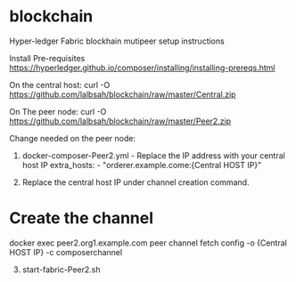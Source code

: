 # blockchain
Hyper-ledger Fabric blockhain mutipeer setup instructions


Install Pre-requisites
https://hyperledger.github.io/composer/installing/installing-prereqs.html


On the central host:
curl -O https://github.com/lalbsah/blockchain/raw/master/Central.zip

On The peer node:
curl -O https://github.com/lalbsah/blockchain/raw/master/Peer2.zip


Change needed on the peer node:
1. docker-composer-Peer2.yml - Replace the IP address with your central host IP
extra_hosts:
 \- "orderer.example.come:{Central HOST IP}”

2. Replace the central host IP under channel creation command. 
# Create the channel
docker exec peer2.org1.example.com peer channel fetch config -o {Central HOST IP} -c composerchannel

3. start-fabric-Peer2.sh
